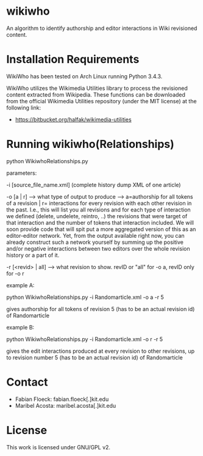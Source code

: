 wikiwho
=======
An algorithm to identify authorship and editor interactions in Wiki revisioned content.

Installation Requirements
========================
WikiWho has been tested on Arch Linux running Python 3.4.3.

WikiWho utilizes the Wikimedia Utilities library to process the revisioned content extracted from Wikipedia.
These functions can be downloaded from the official Wikimedia Utilities repository (under the MIT license) at the
following link:
* https://bitbucket.org/halfak/wikimedia-utilities

Running wikiwho(Relationships)
===============

python WikiwhoRelationships.py

parameters:

-i \[source_file_name.xml\] (complete history dump XML of one article)

-o [a | r] --> what type of output to produce --> a=authorship for all tokens of a revision | r= interactions for every revision with each other revision in the past. I.e., this will list you all revisions and for each type of interaction we defined (delete, undelete, reintro, ..) the revisions that were target of that interaction and the number of tokens that interaction included. We will soon provide code that will spit put a more aggregated version of this as an editor-editor network. Yet, from the output available right now, you can already construct such a network yourself by summing up the positive and/or negative interactions between two editors over the whole revision history or a part of it.

-r [\<revid\> | all] --> what revision to show. revID or "all" for -o a, revID only for -o r


example A:

python WikiwhoRelationships.py -i Randomarticle.xml -o a -r 5

gives authorship for all tokens of revision 5 (has to be an actual revision id) of Randomarticle

example B:

python WikiwhoRelationships.py -i Randomarticle.xml -o r -r 5

gives the edit interactions produced at every revision to other revisions, up to revision number 5 (has to be an actual revision id) of Randomarticle


Contact
=======
* Fabian Floeck: fabian.floeck[.]kit.edu
* Maribel Acosta: maribel.acosta[.]kit.edu

License
=======
This work is licensed under GNU/GPL v2.
